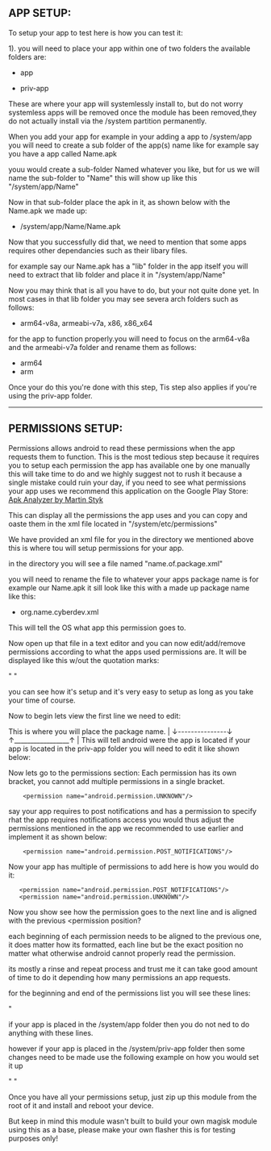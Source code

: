 ## APP SETUP:

To setup your app to test here is how you can test it:

1). you will need to place your app within one of two folders the available folders are:


- app

- priv-app

These are where your app will systemlessly install to, but do not worry systemless apps will be removed once the module has been removed,they do not actually install via the /system partition permanently.


When you add your app for example in your adding a app to /system/app you will need to create a sub folder of the app(s) name like for example say you have a app called Name.apk 

youu would create a sub-folder Named whatever you like, but for us we will name the sub-folder to "Name" this will show up like this "/system/app/Name"


Now in that sub-folder place the apk in it, as shown below with the Name.apk we made up:

- /system/app/Name/Name.apk

Now that you successfully did that, we need to mention that some apps requires other dependancies such as their libary files.

for example say our Name.apk has a "lib" folder in the app itself you will need to extract that lib folder and place it in "/system/app/Name"

Now you may think that is all you have to do, but your not quite done yet. In most cases in that lib folder you may see  severa arch folders such as follows:

- arm64-v8a, armeabi-v7a, x86, x86_x64


for the app to function properly.you will need to focus on the arm64-v8a and the armeabi-v7a folder and rename them as follows:

- arm64
- arm

Once your do this you're done with this step, Tis step also applies if you're using the priv-app folder.


----------------------------------------------------


## PERMISSIONS SETUP:

Permissions allows android to read these permissions when the app requests them to function. This is the most tedious step because it requires you to setup each permission the app has available one by one manually this will take time to do and we highly suggest not to rush it because a single mistake could ruin your day, if you need to see what permissions your app uses we recommend this application on the Google Play Store: [Apk Analyzer by Martin Styk](https://play.google.com/store/apps/details?id=sk.styk.martin.apkanalyzer)

This can display all the permissions the app uses and you can copy and oaste them in the xml file located in "/system/etc/permissions"

We have provided an xml file for you in the directory we mentioned above this is where tou will setup permissions for your app.

in the directory you will see a file named "name.of.package.xml"

you will need to rename the file to whatever your apps package name is for example our Name.apk it sill look like this with a made up package name like this: 

- org.name.cyberdev.xml 

This will tell the OS what app this permission goes to.

Now open up that file in a text editor and you can now edit/add/remove permissions according to what the apps used permissions are. It will be displayed like this w/out the quotation marks:

"<?xml version="1.0" encoding="utf-8"?>
<permissions>
    <app-permissions package="name.of.package">
        <permission name="android.permission.UNKNOWN"/>
        <permission name="android.permission.UNKNOWN"/>
        <permission name="android.permission.UNKOWN"/>
        <permission name="android.permission.UNKNOWN"/>
    </app-permissions>
</permissions>"


you can see how it's setup and it's very easy to setup as long as you take your time of course.

Now to begin lets view the first line we need to edit:

This is where you will place the package name.
                                 |
                           ↓---------------↓
<app-permissions package="name.of.package">
  ↑_________________↑
           |
This will tell android were the app is located if your app is located in the priv-app folder you will need to edit it like shown below:

<privapp-permissions package="name.of.package">


Now lets go to the permissions section:
Each permission has its own bracket, you cannot add multiple permissions in a single bracket.

        <permission name="android.permission.UNKNOWN"/>

say your app requires to post notifications and has a permission to specify rhat the app requires notifications access you would thus adjust the permissions mentioned in the app we recommended to use earlier and implement it as shown below:

        <permission name="android.permission.POST_NOTIFICATIONS"/>


Now your app has multiple of permissions to add here is how you would do it:


       <permission name="android.permission.POST_NOTIFICATIONS"/>
       <permission name="android.permission.UNKNOWN"/>

Now you show see how the permission goes to the next line and is aligned with the previous <permission position?

each beginning of each permission needs to be aligned to the previous one, it does matter how its formatted, each line but be the exact position no matter what otherwise android cannot properly read the permission.

its mostly a rinse and repeat process and trust me it can take good amount of time to do it depending how many permissions an app requests.

for the beginning and end of the permissions list you will see these lines:

<?xml version="1.0" encoding="utf-8"?>
<permissions>
    </app-permissions>
</permissions>"

if your app is placed in the /system/app folder then you do not ned to do anything with these lines.

however if your app is placed in the /system/priv-app folder then some changes need to be made use the following example on how you would set it up



"<?xml version="1.0" encoding="utf-8"?>
<permissions>
    <privapp-permissions package="name.of.package">
        <permission name="android.permission.UNKNOWN"/>
        <permission name="android.permission.UNKNOWN"/>
        <permission name="android.permission.UNKOWN"/>
        <permission name="android.permission.UNKNOWN"/>
    </privapp-permissions>
</permissions>"


Once you have all your permissions setup, just zip up this module from the root of it and install and reboot your device.

But keep in mind this module wasn't built to build your own magisk module using this as a base, please make your own flasher this is for testing purposes only!
